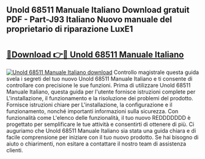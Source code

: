 ## Unold 68511 Manuale Italiano Download gratuit PDF - Part-J93 Italiano Nuovo manuale del proprietario di riparazione LuxE1

# <h2><a href="http://dfcb6vb.blite.top/?on=Unold+68511+Manuale+Italiano">🔗Download 👉🔴 Unold 68511 Manuale Italiano</a></h2>

[![Unold 68511 Manuale Italiano download](https://i.imgur.com/lujVjoI.png)](http://dfcb6vb.blite.top/?on=Unold+68511+Manuale+Italiano)
Controllo magistrale questa guida svela i segreti del tuo nuovo Unold 68511 Manuale Italiano e ti consente di controllare con precisione le sue funzioni. Prima di utilizzare Unold 68511 Manuale Italiano, questa guida per l'utente fornisce istruzioni complete per L'installazione, il funzionamento e la risoluzione dei problemi del prodotto. Fornisce istruzioni chiare per L'installazione, la configurazione e il funzionamento, nonché importanti informazioni sulla sicurezza. Con funzionalità come L'elenco delle funzionalità, il tuo nuovo REDDDDDDD è progettato per semplificare le tue attività e consentirti di ottenere di più. Ci auguriamo che Unold 68511 Manuale Italiano sia stata una guida chiara e di facile comprensione per iniziare con il tuo nuovo prodotto. Se hai bisogno di aiuto o chiarimenti, non esitare a contattare il nostro team di assistenza clienti.
